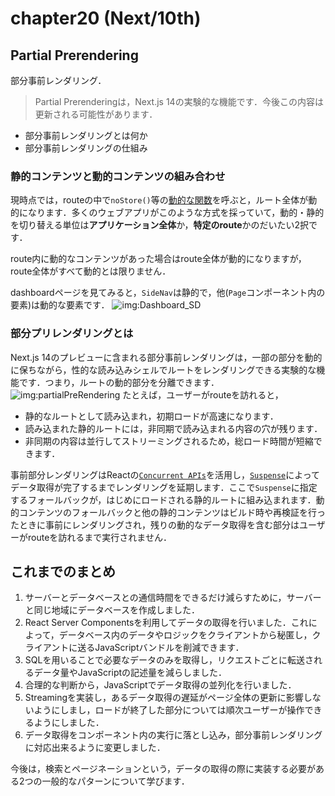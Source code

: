 # chapter20 (Next/10th)
## Partial Prerendering
部分事前レンダリング．
> Partial Prerenderingは，Next.js 14の実験的な機能です．今後この内容は更新される可能性があります．

- 部分事前レンダリングとは何か
- 部分事前レンダリングの仕組み

### 静的コンテンツと動的コンテンツの組み合わせ
現時点では，routeの中で`noStore()`等の[動的な関数][link:dynamicFunc]を呼ぶと，ルート全体が動的になります．多くのウェブアプリがこのような方式を採っていて，動的・静的を切り替える単位は**アプリケーション全体**か，**特定のroute**かのだいたい2択です．

route内に動的なコンテンツがあった場合はroute全体が動的になりますが，route全体がすべて動的とは限りません．

dashboardページを見てみると，`SideNav`は静的で，他(`Page`コンポーネント内の要素)は動的な要素です．
![img:Dashboard_SD]

### 部分プリレンダリングとは
Next.js 14のプレビューに含まれる部分事前レンダリングは，一部の部分を動的に保ちながら，性的な読み込みシェルでルートをレンダリングできる実験的な機能です．つまり，ルートの動的部分を分離できます．
![img:partialPreRendering]
たとえば，ユーザーがrouteを訪れると，
- 静的なルートとして読み込まれ，初期ロードが高速になります．
- 読み込まれた静的ルートには，非同期で読み込まれる内容の穴が残ります．
- 非同期の内容は並行してストリーミングされるため，総ロード時間が短縮できます．

事前部分レンダリングはReactの[`Concurrent APIs`][link:ConcurrentAPI]を活用し，[`Suspense`][link:Suspense]によってデータ取得が完了するまでレンダリングを延期します．ここで`Suspense`に指定するフォールバックが，はじめにロードされる静的ルートに組み込まれます．動的コンテンツのフォールバックと他の静的コンテンツはビルド時や再検証を行ったときに事前にレンダリングされ，残りの動的なデータ取得を含む部分はユーザーがrouteを訪れるまで実行されません．

## これまでのまとめ
1. サーバーとデータベースとの通信時間をできるだけ減らすために，サーバーと同じ地域にデータベースを作成しました．
2. React Server Componentsを利用してデータの取得を行いました．これによって，データベース内のデータやロジックをクライアントから秘匿し，クライアントに送るJavaScriptバンドルを削減できます．
3. SQLを用いることで必要なデータのみを取得し，リクエストごとに転送されるデータ量やJavaScriptの記述量を減らしました．
4. 合理的な判断から，JavaScriptでデータ取得の並列化を行いました．
5. Streamingを実装し，あるデータ取得の遅延がページ全体の更新に影響しないようにしまし，ロードが終了した部分については順次ユーザーが操作できるようにしました．
6. データ取得をコンポーネント内の実行に落とし込み，部分事前レンダリングに対応出来るように変更しました．

今後は，検索とページネーションという，データの取得の際に実装する必要がある2つの一般的なパターンについて学びます．


[link:dynamicFunc]: https://nextjs.org/docs/app/building-your-application/routing/route-handlers#dynamic-functions

[img:Dashboard_SD]: https://nextjs.org/_next/image?url=%2Flearn%2Flight%2Fdashboard-static-dynamic-components.png&w=1920&q=75&dpl=dpl_4qZVDKsgmB6BVspNs9MFHLpgHfaP

[img:partialPreRendering]: https://nextjs.org/_next/image?url=%2Flearn%2Flight%2Fthinking-in-ppr.png&w=1920&q=75&dpl=dpl_4qZVDKsgmB6BVspNs9MFHLpgHfaP

[link:ConcurrentAPI]: https://react.dev/blog/2021/12/17/react-conf-2021-recap#react-18-and-concurrent-features

[link:Suspense]: https://react.dev/reference/react/Suspense